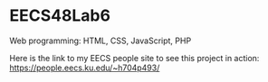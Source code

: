 # EECS48Lab6
Web programming: HTML, CSS, JavaScript, PHP

Here is the link to my EECS people site to see this project in action: https://people.eecs.ku.edu/~h704p493/
